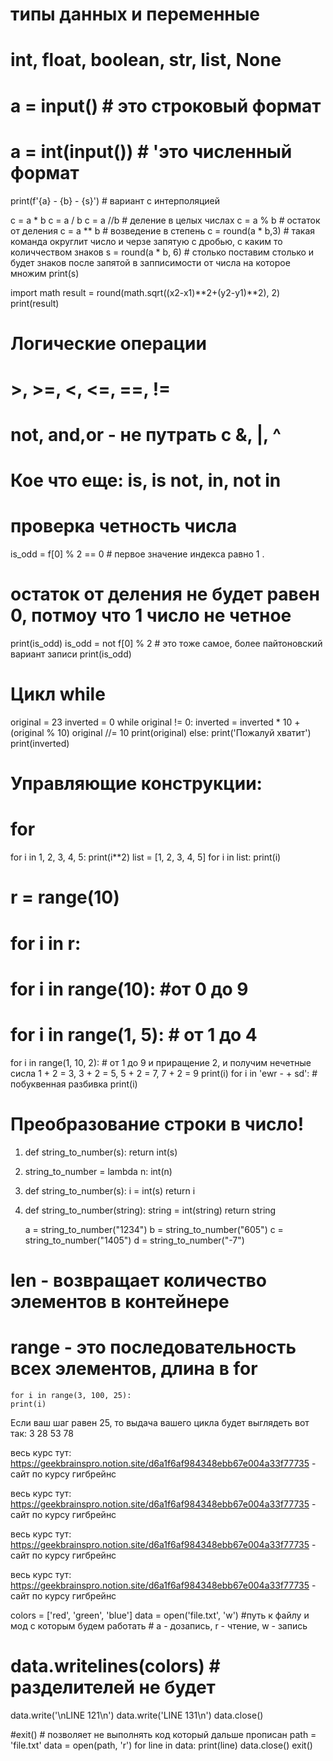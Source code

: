 # типы данных и переменные
# int, float, boolean, str, list, None

# a = input()  # это строковый формат
# a = int(input())  # 'это численный формат

print(f'{a} - {b} - {s}') # вариант с интерполяцией

c = a * b
c = a / b
c = a //b # деление в целых числах
c = a % b  # остаток от деления
c = a ** b # возведение в степень
c = round(a * b,3) # такая команда округлит число и черзе запятую с дробью, с каким то количчеством знаков
s = round(a * b, 6) # столько поставим столько и будет знаков после запятой в запписимости от числа на которое множим
print(s)

import math
result = round(math.sqrt((x2-x1)**2+(y2-y1)**2), 2)
print(result)

# Логические операции
# >, >=, <, <=, ==, !=
# not, and,or - не путрать с &, |, ^
# Кое что еще: is, is not, in, not in

# проверка четность числа
is_odd = f[0] % 2 == 0 # первое значение индекса равно 1 . 
# остаток от деления не будет равен 0, потмоу что 1 число не четное
print(is_odd)
is_odd =  not f[0] % 2 # это тоже самое, более пайтоновский вариант записи
print(is_odd)

# Цикл while
original = 23
inverted = 0
while original != 0:
    inverted = inverted * 10 + (original % 10)
    original //= 10
    print(original)
else:
    print('Пожалуй хватит')
print(inverted)

# Управляющие конструкции:
# for
for i in 1, 2, 3, 4, 5:
    print(i**2)
list = [1, 2, 3, 4, 5]
for i in list:
    print(i)
# r = range(10)
# for i in r:
# for i in range(10): #от 0 до 9
# for i in range(1, 5): # от 1 до 4
for i in range(1, 10, 2): # от 1 до 9 и приращение 2, и получим нечетные сисла 1 + 2 = 3, 3 + 2 = 5, 5 + 2 = 7, 7 + 2 =  9 
    print(i)
for i in 'ewr  - + sd': # побуквенная разбивка
    print(i)

# Преобразование строки в число!
 1. def string_to_number(s):
    return int(s)

 2. string_to_number = lambda n: int(n)

 3. def string_to_number(s):
    i = int(s)
    return i

 4. def string_to_number(string):
    string = int(string)
    return string

    a = string_to_number("1234")
    b = string_to_number("605")
    c = string_to_number("1405")
    d = string_to_number("-7")


# len - возвращает количество элементов в контейнере
# range - это последовательность всех элементов, длина в for
    for i in range(3, 100, 25):
    print(i)
Если ваш шаг равен 25, то выдача вашего цикла будет выглядеть вот так:
3
28
53
78


весь курс тут:
https://geekbrainspro.notion.site/d6a1f6af984348ebb67e004a33f77735 - сайт по курсу гигбрейнс

весь курс тут:
https://geekbrainspro.notion.site/d6a1f6af984348ebb67e004a33f77735 - сайт по курсу гигбрейнс

весь курс тут:
https://geekbrainspro.notion.site/d6a1f6af984348ebb67e004a33f77735 - сайт по курсу гигбрейнс

весь курс тут:
https://geekbrainspro.notion.site/d6a1f6af984348ebb67e004a33f77735 - сайт по курсу гигбрейнс





colors = ['red', 'green', 'blue']
data = open('file.txt', 'w') #путь к файлу и мод с которым будем работать 
                            # a - дозапись, r - чтение, w - запись
# data.writelines(colors) # разделителей не будет
data.write('\nLINE 121\n')
data.write('LINE 131\n')
data.close()

#exit() # позволяет не выполнять код который дальше прописан
path = 'file.txt'
data = open(path, 'r')
for line in data:
    print(line)
data.close()
exit()